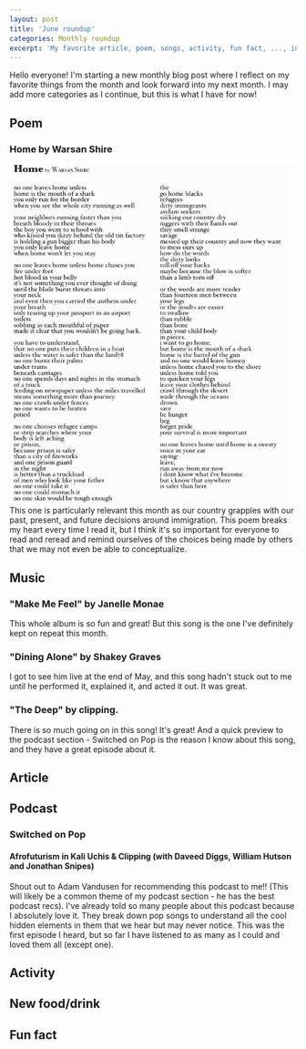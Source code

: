 ```yaml
---
layout: post
title: 'June roundup'
categories: Monthly roundup
excerpt: 'My favorite article, poem, songs, activity, fun fact, ..., in June 2018'
---
```


Hello everyone! I'm starting a new monthly blog post where I reflect on my favorite
things from the month and look forward into my next month. I may add more categories
as I continue, but this is what I have for now!

## Poem
### Home by Warsan Shire
![Home by Warsan Shire](/images/blog/June/home_warsan_shire.jpg)
This one is particularly relevant this month as our country grapples with our past,
present, and future decisions around immigration. This poem breaks my heart every
time I read it, but I think it's so important for everyone to read and reread and
remind ourselves of the choices being made by others that we may not even be able
to conceptualize.

## Music
### "Make Me Feel" by Janelle Monae
This whole album is so fun and great! But this song is the one I've definitely kept
on repeat this month.

### "Dining Alone" by Shakey Graves
I got to see him live at the end of May, and this song hadn't stuck out to me until
he performed it, explained it, and acted it out. It was great.

### "The Deep" by clipping.
There is so much going on in this song! It's great! And a quick preview to the podcast
section - Switched on Pop is the reason I know about this song, and they have a great
episode about it.

## Article

## Podcast

### Switched on Pop
#### Afrofuturism in Kali Uchis & Clipping (with Daveed Diggs, William Hutson and Jonathan Snipes)
Shout out to Adam Vandusen for recommending this podcast to me!! (This will likely
  be a common theme of my podcast section - he has the best podcast recs). I've already
  told so many people about this podcast because I absolutely love it. They break down pop songs to understand all the cool hidden elements in them that we hear but may never notice. This was the first episode I heard, but so far I have listened to as many as I could and loved them all (except one).

## Activity

## New food/drink

## Fun fact
